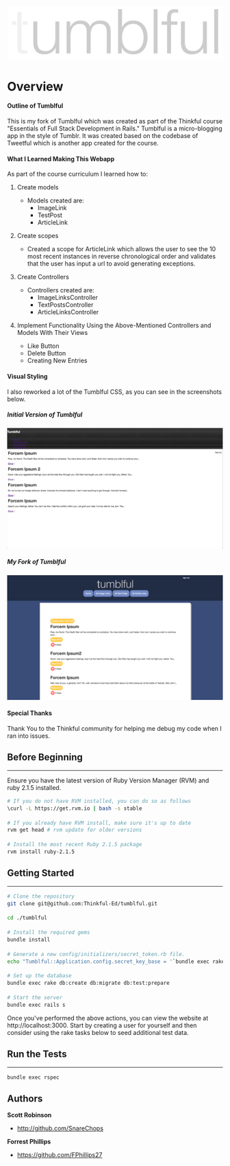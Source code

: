 ![Tumblful Logo](app/assets/images/tumblful.png?raw=true "Tumblful Logo")
=============
# Overview

#### Outline of Tumblful

This is my fork of Tumblful which was created as part of the Thinkful course "Essentials of Full Stack Development in Rails." Tumblful is a micro-blogging app in the style of Tumblr. It was created based on the codebase of Tweetful which is another app created for the course.

#### What I Learned Making This Webapp
As part of the course curriculum I learned how to:

1. Create models
    * Models created are:
        * ImageLink
        * TestPost
        * ArticleLink

2. Create scopes
    * Created a scope for ArticleLink which allows the user to see the 10 most recent instances in reverse chronological order and validates that the user has input a url to avoid generating exceptions.

3. Create Controllers
    * Controllers created are:
        * ImageLinksController
        * TextPostsController
        * ArticleLinksController

4. Implement Functionality Using the Above-Mentioned Controllers and Models With Their Views
   * Like Button
   * Delete Button
   * Creating New Entries

#### Visual Styling

I also reworked a lot of the Tumblful CSS, as you can see in the screenshots below.

##### Initial Version of Tumblful

![Screenshot of the initial version of Tumblful](app/assets/images/InitialTumblful.png?raw=true "Initial Tumblful")

##### My Fork of Tumblful
![Screenshot of my fork of Tumblful](app/assets/images/ForkedTumblful3.png?raw=true "My fork of Tumblful")

#### Special Thanks
Thank You to the Thinkful community for helping me debug my code when I ran into issues.

## Before Beginning
-------------

Ensure you have the latest version of Ruby Version Manager (RVM) and ruby 2.1.5 installed.

```sh
# If you do not have RVM installed, you can do so as follows
\curl -L https://get.rvm.io | bash -s stable

# If you already have RVM install, make sure it's up to date
rvm get head # rvm update for older versions

# Install the most recent Ruby 2.1.5 package
rvm install ruby-2.1.5
```

## Getting Started
-------------

```sh
# Clone the repository
git clone git@github.com:Thinkful-Ed/tumblful.git

cd ./tumblful

# Install the required gems
bundle install

# Generate a new config/initializers/secret_token.rb file.
echo "Tumblful::Application.config.secret_key_base = '`bundle exec rake secret`'" > config/initializers/secret_token.rb

# Set up the database
bundle exec rake db:create db:migrate db:test:prepare

# Start the server
bundle exec rails s
```

Once you've performed the above actions, you can view the website at http://localhost:3000.
Start by creating a user for yourself and then consider using the rake tasks below to seed
additional test data.


## Run the Tests
-------------

```sh
bundle exec rspec
```

Authors
-------

**Scott Robinson**
- http://github.com/SnareChops
 
**Forrest Phillips**
- https://github.com/FPhillips27
